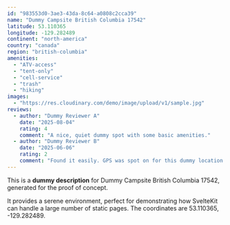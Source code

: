 ```yaml
---
id: "983553d0-3ae3-43da-8c64-a0808c2cca39"
name: "Dummy Campsite British Columbia 17542"
latitude: 53.110365
longitude: -129.282489
continent: "north-america"
country: "canada"
region: "british-columbia"
amenities:
  - "ATV-access"
  - "tent-only"
  - "cell-service"
  - "trash"
  - "hiking"
images:
  - "https://res.cloudinary.com/demo/image/upload/v1/sample.jpg"
reviews:
  - author: "Dummy Reviewer A"
    date: "2025-08-04"
    rating: 4
    comment: "A nice, quiet dummy spot with some basic amenities."
  - author: "Dummy Reviewer B"
    date: "2025-06-06"
    rating: 2
    comment: "Found it easily. GPS was spot on for this dummy location."
---
```


This is a **dummy description** for Dummy Campsite British Columbia 17542, generated for the proof of concept.

It provides a serene environment, perfect for demonstrating how SvelteKit can handle a large number of static pages. The coordinates are 53.110365, -129.282489.
